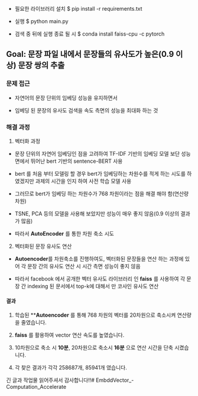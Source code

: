 

* 필요한 라이브러리 설치
$ pip install -r requirements.txt

* 실행
$ python main.py

* 검색 중 뒤에 실행 종료 될 시
$ conda install faiss-cpu -c pytorch


## Goal: 문장 파일 내에서 문장들의 유사도가 높은(0.9 이상) 문장 쌍의 추출


### 문제 접근

* 자연어의 문장 단위의 임베딩 성능을 유지하면서

* 임베딩 된 문장의 유사도 검색을 속도 측면의 성능을 최대화 하는 것


### 해결 과정

1. 벡터화 과정

* 문장 단위의 자연어 임베딩인 점을 고려하여 TF-IDF 기반의 임베딩 모델 보단 성능 면에서 뛰어난 bert 기반의 sentence-BERT 사용

* bert 를 처음 부터 모델링 할 경우 bert가 임베딩하는 차원수를 적게 하는 시도를 하였겠지만 과제의 시간을 인지 하여 사전 학습 모델 사용

* 그러므로 bert가 임베딩 하는 차원수가 768 차원이라는 점을 해결 해야 함(연산량 차원)

* TSNE, PCA 등의 모델을 사용해 보았지만 성능이 매우 좋지 않음(0.9 이상의 결과가 많음) 

* 따라서 **AutoEncoder** 를 통한 차원 축소 시도



2. 벡터화된 문장 유사도 연산

* **Autoencoder**를 차원축소를 진행하여도, 벡터화된 문장들을 연산 하는 과정에 있어 각 문장 간의 유사도 연산 시 시간 측면 성능이 좋지 않음

* 따라서 facebook 에서 공개한 벡터 유사도 라이브러리 인 **faiss** 를 사용하여 각 문장 간 indexing 된 문서에서 top-k에 대해서 만 코사인 유사도 연산



#### 결과

1. 학습된 ****Autoencoder** 를 통해 768 차원의 벡터를 20차원으로 축소시켜 연산량을 줄였습니다. 

2. **faiss** 를 활용하여 vector 연산 속도를 높였습니다.

3. 10차원으로 축소 시 **10분**, 20차원으로 축소시 **16분** 으로 연산 시간을 단축 시켰습니다.

4. 각 찾은 결과가 각각 258687개, 85941개 였습니다.



긴 글과 작업물 읽어주셔서 감사합니다!!# EmbddVector_-Computation_Accelerate
